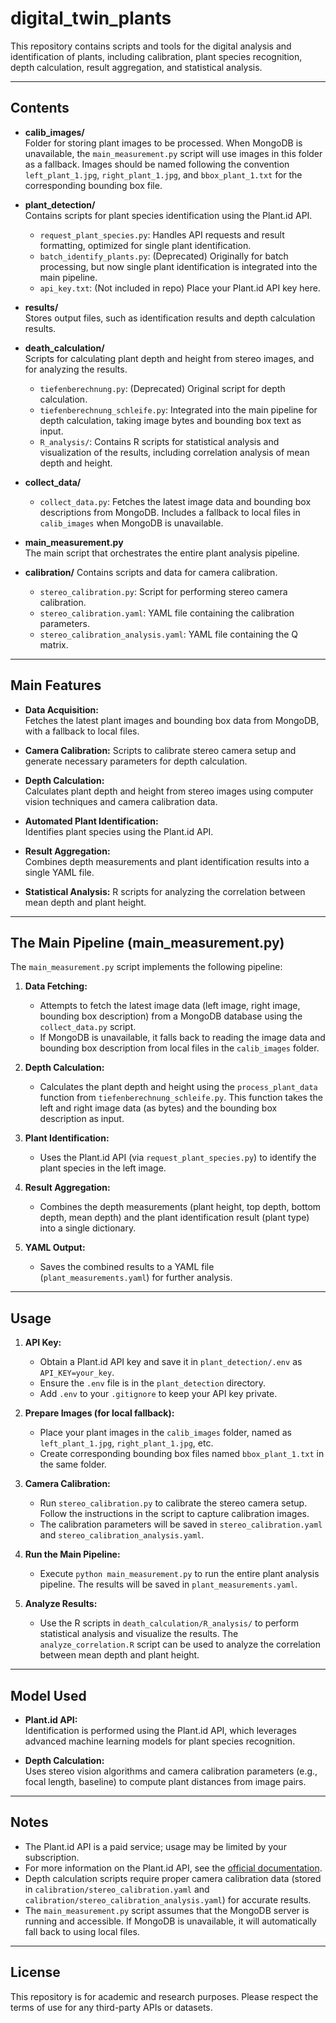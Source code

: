 # digital_twin_plants

This repository contains scripts and tools for the digital analysis and identification of plants, including calibration, plant species recognition, depth calculation, result aggregation, and statistical analysis.

---

## Contents

- **calib_images/**  
  Folder for storing plant images to be processed. When MongoDB is unavailable, the `main_measurement.py` script will use images in this folder as a fallback. Images should be named following the convention `left_plant_1.jpg`, `right_plant_1.jpg`, and `bbox_plant_1.txt` for the corresponding bounding box file.

- **plant_detection/**  
  Contains scripts for plant species identification using the Plant.id API.
  - `request_plant_species.py`: Handles API requests and result formatting, optimized for single plant identification.
  - `batch_identify_plants.py`: (Deprecated) Originally for batch processing, but now single plant identification is integrated into the main pipeline.
  - `api_key.txt`: (Not included in repo) Place your Plant.id API key here.

- **results/**  
  Stores output files, such as identification results and depth calculation results.

- **death_calculation/**  
  Scripts for calculating plant depth and height from stereo images, and for analyzing the results.
  - `tiefenberechnung.py`: (Deprecated) Original script for depth calculation.
  - `tiefenberechnung_schleife.py`: Integrated into the main pipeline for depth calculation, taking image bytes and bounding box text as input.
  - `R_analysis/`: Contains R scripts for statistical analysis and visualization of the results, including correlation analysis of mean depth and height.

- **collect_data/**
  - `collect_data.py`: Fetches the latest image data and bounding box descriptions from MongoDB. Includes a fallback to local files in `calib_images` when MongoDB is unavailable.

- **main_measurement.py**  
  The main script that orchestrates the entire plant analysis pipeline.

- **calibration/**
  Contains scripts and data for camera calibration.
  - `stereo_calibration.py`: Script for performing stereo camera calibration.
  - `stereo_calibration.yaml`: YAML file containing the calibration parameters.
  - `stereo_calibration_analysis.yaml`: YAML file containing the Q matrix.

---

## Main Features

- **Data Acquisition:**  
  Fetches the latest plant images and bounding box data from MongoDB, with a fallback to local files.

- **Camera Calibration:**
  Scripts to calibrate stereo camera setup and generate necessary parameters for depth calculation.

- **Depth Calculation:**  
  Calculates plant depth and height from stereo images using computer vision techniques and camera calibration data.

- **Automated Plant Identification:**  
  Identifies plant species using the Plant.id API.

- **Result Aggregation:**  
  Combines depth measurements and plant identification results into a single YAML file.

- **Statistical Analysis:**
  R scripts for analyzing the correlation between mean depth and plant height.

---

## The Main Pipeline (main_measurement.py)

The `main_measurement.py` script implements the following pipeline:

1.  **Data Fetching:**  
    - Attempts to fetch the latest image data (left image, right image, bounding box description) from a MongoDB database using the `collect_data.py` script.
    - If MongoDB is unavailable, it falls back to reading the image data and bounding box description from local files in the `calib_images` folder.

2.  **Depth Calculation:**  
    - Calculates the plant depth and height using the `process_plant_data` function from `tiefenberechnung_schleife.py`. This function takes the left and right image data (as bytes) and the bounding box description as input.

3.  **Plant Identification:**  
    - Uses the Plant.id API (via `request_plant_species.py`) to identify the plant species in the left image.

4.  **Result Aggregation:**  
    - Combines the depth measurements (plant height, top depth, bottom depth, mean depth) and the plant identification result (plant type) into a single dictionary.

5.  **YAML Output:**  
    - Saves the combined results to a YAML file (`plant_measurements.yaml`) for further analysis.

---

## Usage

1. **API Key:**  
   - Obtain a Plant.id API key and save it in `plant_detection/.env` as `API_KEY=your_key`.
   - Ensure the `.env` file is in the `plant_detection` directory.
   - Add `.env` to your `.gitignore` to keep your API key private.

2. **Prepare Images (for local fallback):**  
   - Place your plant images in the `calib_images` folder, named as `left_plant_1.jpg`, `right_plant_1.jpg`, etc.
   - Create corresponding bounding box files named `bbox_plant_1.txt` in the same folder.

3.  **Camera Calibration:**
    - Run `stereo_calibration.py` to calibrate the stereo camera setup. Follow the instructions in the script to capture calibration images.
    - The calibration parameters will be saved in `stereo_calibration.yaml` and `stereo_calibration_analysis.yaml`.

4. **Run the Main Pipeline:**  
   - Execute `python main_measurement.py` to run the entire plant analysis pipeline. The results will be saved in `plant_measurements.yaml`.

5. **Analyze Results:**
   - Use the R scripts in `death_calculation/R_analysis/` to perform statistical analysis and visualize the results. The `analyze_correlation.R` script can be used to analyze the correlation between mean depth and plant height.

---

## Model Used

- **Plant.id API:**  
  Identification is performed using the Plant.id API, which leverages advanced machine learning models for plant species recognition.

- **Depth Calculation:**  
  Uses stereo vision algorithms and camera calibration parameters (e.g., focal length, baseline) to compute plant distances from image pairs.

---

## Notes

- The Plant.id API is a paid service; usage may be limited by your subscription.
- For more information on the Plant.id API, see the [official documentation](https://documenter.getpostman.com/view/24599534/2s93z5A4v2).
- Depth calculation scripts require proper camera calibration data (stored in `calibration/stereo_calibration.yaml` and `calibration/stereo_calibration_analysis.yaml`) for accurate results.
- The `main_measurement.py` script assumes that the MongoDB server is running and accessible. If MongoDB is unavailable, it will automatically fall back to using local files.

---

## License

This repository is for academic and research purposes. Please respect the terms of use for any third-party APIs or datasets.
